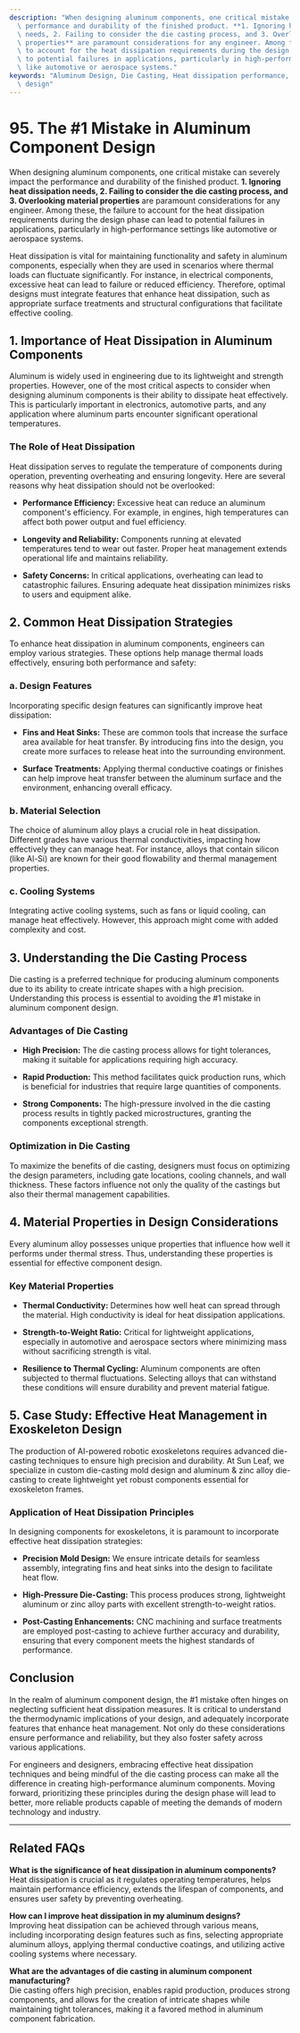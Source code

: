 ```yaml
---
description: "When designing aluminum components, one critical mistake can severely impact the\
  \ performance and durability of the finished product. **1. Ignoring heat dissipation\
  \ needs, 2. Failing to consider the die casting process, and 3. Overlooking material\
  \ properties** are paramount considerations for any engineer. Among these, the failure\
  \ to account for the heat dissipation requirements during the design phase can lead\
  \ to potential failures in applications, particularly in high-performance settings\
  \ like automotive or aerospace systems."
keywords: "Aluminum Design, Die Casting, Heat dissipation performance, Heat dissipation optimization\
  \ design"
---
```

# 95. The #1 Mistake in Aluminum Component Design  

When designing aluminum components, one critical mistake can severely impact the performance and durability of the finished product. **1. Ignoring heat dissipation needs, 2. Failing to consider the die casting process, and 3. Overlooking material properties** are paramount considerations for any engineer. Among these, the failure to account for the heat dissipation requirements during the design phase can lead to potential failures in applications, particularly in high-performance settings like automotive or aerospace systems.

Heat dissipation is vital for maintaining functionality and safety in aluminum components, especially when they are used in scenarios where thermal loads can fluctuate significantly. For instance, in electrical components, excessive heat can lead to failure or reduced efficiency. Therefore, optimal designs must integrate features that enhance heat dissipation, such as appropriate surface treatments and structural configurations that facilitate effective cooling.

## **1. Importance of Heat Dissipation in Aluminum Components**

Aluminum is widely used in engineering due to its lightweight and strength properties. However, one of the most critical aspects to consider when designing aluminum components is their ability to dissipate heat effectively. This is particularly important in electronics, automotive parts, and any application where aluminum parts encounter significant operational temperatures.

### The Role of Heat Dissipation

Heat dissipation serves to regulate the temperature of components during operation, preventing overheating and ensuring longevity. Here are several reasons why heat dissipation should not be overlooked:

- **Performance Efficiency:** Excessive heat can reduce an aluminum component's efficiency. For example, in engines, high temperatures can affect both power output and fuel efficiency.
  
- **Longevity and Reliability:** Components running at elevated temperatures tend to wear out faster. Proper heat management extends operational life and maintains reliability.

- **Safety Concerns:** In critical applications, overheating can lead to catastrophic failures. Ensuring adequate heat dissipation minimizes risks to users and equipment alike.

## **2. Common Heat Dissipation Strategies**

To enhance heat dissipation in aluminum components, engineers can employ various strategies. These options help manage thermal loads effectively, ensuring both performance and safety:

### a. Design Features

Incorporating specific design features can significantly improve heat dissipation:

- **Fins and Heat Sinks:** These are common tools that increase the surface area available for heat transfer. By introducing fins into the design, you create more surfaces to release heat into the surrounding environment.

- **Surface Treatments:** Applying thermal conductive coatings or finishes can help improve heat transfer between the aluminum surface and the environment, enhancing overall efficacy.

### b. Material Selection

The choice of aluminum alloy plays a crucial role in heat dissipation. Different grades have various thermal conductivities, impacting how effectively they can manage heat. For instance, alloys that contain silicon (like Al-Si) are known for their good flowability and thermal management properties.

### c. Cooling Systems

Integrating active cooling systems, such as fans or liquid cooling, can manage heat effectively. However, this approach might come with added complexity and cost.

## **3. Understanding the Die Casting Process**

Die casting is a preferred technique for producing aluminum components due to its ability to create intricate shapes with a high precision. Understanding this process is essential to avoiding the #1 mistake in aluminum component design.

### Advantages of Die Casting

- **High Precision:** The die casting process allows for tight tolerances, making it suitable for applications requiring high accuracy.

- **Rapid Production:** This method facilitates quick production runs, which is beneficial for industries that require large quantities of components.

- **Strong Components:** The high-pressure involved in the die casting process results in tightly packed microstructures, granting the components exceptional strength.

### Optimization in Die Casting

To maximize the benefits of die casting, designers must focus on optimizing the design parameters, including gate locations, cooling channels, and wall thickness. These factors influence not only the quality of the castings but also their thermal management capabilities.

## **4. Material Properties in Design Considerations**

Every aluminum alloy possesses unique properties that influence how well it performs under thermal stress. Thus, understanding these properties is essential for effective component design.

### Key Material Properties 

- **Thermal Conductivity:** Determines how well heat can spread through the material. High conductivity is ideal for heat dissipation applications.

- **Strength-to-Weight Ratio:** Critical for lightweight applications, especially in automotive and aerospace sectors where minimizing mass without sacrificing strength is vital.

- **Resilience to Thermal Cycling:** Aluminum components are often subjected to thermal fluctuations. Selecting alloys that can withstand these conditions will ensure durability and prevent material fatigue.

## **5. Case Study: Effective Heat Management in Exoskeleton Design**

The production of AI-powered robotic exoskeletons requires advanced die-casting techniques to ensure high precision and durability. At Sun Leaf, we specialize in custom die-casting mold design and aluminum & zinc alloy die-casting to create lightweight yet robust components essential for exoskeleton frames.

### Application of Heat Dissipation Principles

In designing components for exoskeletons, it is paramount to incorporate effective heat dissipation strategies:

- **Precision Mold Design:** We ensure intricate details for seamless assembly, integrating fins and heat sinks into the design to facilitate heat flow.

- **High-Pressure Die-Casting:** This process produces strong, lightweight aluminum or zinc alloy parts with excellent strength-to-weight ratios.

- **Post-Casting Enhancements:** CNC machining and surface treatments are employed post-casting to achieve further accuracy and durability, ensuring that every component meets the highest standards of performance.

## **Conclusion**

In the realm of aluminum component design, the #1 mistake often hinges on neglecting sufficient heat dissipation measures. It is critical to understand the thermodynamic implications of your design, and adequately incorporate features that enhance heat management. Not only do these considerations ensure performance and reliability, but they also foster safety across various applications.

For engineers and designers, embracing effective heat dissipation techniques and being mindful of the die casting process can make all the difference in creating high-performance aluminum components. Moving forward, prioritizing these principles during the design phase will lead to better, more reliable products capable of meeting the demands of modern technology and industry.

---

## Related FAQs  

**What is the significance of heat dissipation in aluminum components?**  
Heat dissipation is crucial as it regulates operating temperatures, helps maintain performance efficiency, extends the lifespan of components, and ensures user safety by preventing overheating.

**How can I improve heat dissipation in my aluminum designs?**  
Improving heat dissipation can be achieved through various means, including incorporating design features such as fins, selecting appropriate aluminum alloys, applying thermal conductive coatings, and utilizing active cooling systems where necessary.

**What are the advantages of die casting in aluminum component manufacturing?**  
Die casting offers high precision, enables rapid production, produces strong components, and allows for the creation of intricate shapes while maintaining tight tolerances, making it a favored method in aluminum component fabrication.
